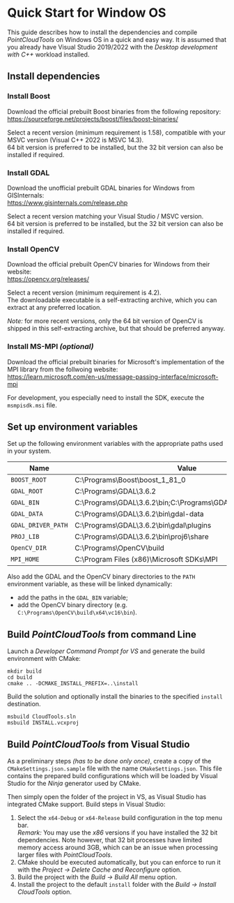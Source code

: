 # Quick Start for Window OS

This guide describes how to install the dependencies and compile *PointCloudTools* on Windows OS
in a quick and easy way. It is assumed that you already have Visual Studio 2019/2022 with the
*Desktop development with C++* workload installed.


## Install dependencies

### Install Boost

Download the official prebuilt Boost binaries from the following repository:  
https://sourceforge.net/projects/boost/files/boost-binaries/

Select a recent version (minimum requirement is 1.58), compatible with your MSVC version (Visual C++ 2022 is MSVC 14.3).  
64 bit version is preferred to be installed, but the 32 bit version can also be installed if required.

### Install GDAL

Download the unofficial prebuilt GDAL binaries for Windows from GISInternals:  
https://www.gisinternals.com/release.php

Select a recent version matching your Visual Studio / MSVC version.  
64 bit version is preferred to be installed, but the 32 bit version can also be installed if required.

### Install OpenCV

Download the official prebuilt OpenCV binaries for Windows from their website:  
https://opencv.org/releases/

Select a recent version (minimum requirement is 4.2).  
The downloadable executable is a self-extracting archive, which you can extract at any preferred location.

*Note:* for more recent versions, only the 64 bit version of OpenCV is shipped in this self-extracting archive, but that should be preferred anyway.

### Install MS-MPI *(optional)*

Download the official prebuilt binaries for Microsoft's implementation of the MPI library  from the follwoing website:  
https://learn.microsoft.com/en-us/message-passing-interface/microsoft-mpi

For development, you especially need to install the SDK, execute the `msmpisdk.msi` file.


## Set up environment variables

Set up the following environment variables with the appropriate paths
used in your system.

| Name         | Value                  |
| ------------ | ---------------------- |
| `BOOST_ROOT` | C:\Programs\Boost\boost_1_81_0 |
| `GDAL_ROOT`  | C:\Programs\GDAL\3.6.2 |
| `GDAL_BIN`   | C:\Programs\GDAL\3.6.2\bin;C:\Programs\GDAL\3.6.2\bin\gdal\apps |
| `GDAL_DATA`  | C:\Programs\GDAL\3.6.2\bin\gdal-data |
| `GDAL_DRIVER_PATH` | C:\Programs\GDAL\3.6.2\bin\gdal\plugins |
| `PROJ_LIB`   | C:\Programs\GDAL\3.6.2\bin\proj6\share |
| `OpenCV_DIR` | C:\Programs\OpenCV\build |
| `MPI_HOME`   | C:\Program Files (x86)\Microsoft SDKs\MPI |

Also add the GDAL and the OpenCV binary directories to the `PATH` environment variable, as these will be linked dynamically:
 - add the paths in the `GDAL_BIN` variable;
 - add the OpenCV binary directory (e.g. `C:\Programs\OpenCV\build\x64\vc16\bin`).


## Build *PointCloudTools* from command Line

Launch a *Developer Command Prompt for VS* and generate the build environment with CMake:
```batch
mkdir build
cd build
cmake .. -DCMAKE_INSTALL_PREFIX=..\install
```

Build the solution and optionally install the binaries to the specified `install` destination.
```batch
msbuild CloudTools.sln
msbuild INSTALL.vcxproj
```


## Build *PointCloudTools* from Visual Studio

As a preliminary steps *(has to be done only once)*,
create a copy of the `CMakeSettings.json.sample` file with the
name `CMakeSettings.json`.
This file contains the prepared build configurations which will be loaded by Visual Studio for the *Ninja* generator used by CMake.

Then simply open the folder of the project in VS, as Visual Studio has integrated CMake support.
Build steps in Visual Studio:
 1. Select the `x64-Debug` or `x64-Release` build configuration in the top menu bar.  
*Remark:* You may use the *x86* versions if you have installed the 32 bit dependencies. Note however, that 32 bit processes have limited memory access around 3GB, which can be an issue when processing larger files with *PointCloudTools*.
 2. CMake should be executed automatically, but you can enforce to run it with the *Project -> Delete Cache and Reconfigure* option.
 3. Build the project with the *Build -> Build All* menu option.
 4. Install the project to the default `install` folder with the *Build -> Install CloudTools* option.
